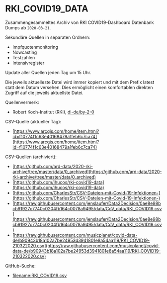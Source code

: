 # RKI_COVID19_DATA

Zusammengesammeltes Archiv von RKI COVID19-Dashboard Datenbank Dumps ab `2020-03-21`.

Sekundäre Quellen in separaten Ordnern:

- Impfquotenmonitoring
- Nowcasting
- Testzahlen
- Intensivregister 

Update aller Quellen jeden Tag um 15 Uhr.

Die jeweils aktuelleste Datei wird immer kopiert und mit dem Prefix latest statt dem Datum versehen. Dies ermöglicht einen komfortablen direkten Zugriff auf die jeweils aktuellste Datei.

Quellenvermerk: 
- Robert Koch-Institut (RKI), [dl-de/by-2-0](https://www.govdata.de/dl-de/by-2-0)

CSV-Quelle (aktueller Tag):
- [https://www.arcgis.com/home/item.html?id=f10774f1c63e40168479a1feb6c7ca74](https://www.arcgis.com/home/item.html?id=f10774f1c63e40168479a1feb6c7ca74)

CSV-Quellen (archiviert):
- [https://github.com/ard-data/2020-rki-archive/tree/master/data/0_archived](https://github.com/ard-data/2020-rki-archive/tree/master/data/0_archived)
- [https://github.com/ihucos/rki-covid19-data](https://github.com/ihucos/rki-covid19-data)
- [https://github.com/CharlesStr/CSV-Dateien-mit-Covid-19-Infektionen-](https://github.com/CharlesStr/CSV-Dateien-mit-Covid-19-Infektionen-)
- [https://raw.githubusercontent.com/jenslaufer/Data2Decision/0ae8e98bcb91927c7740c0204fb164c0078a9495/data/CoV_data/RKI_COVID19.csv](https://raw.githubusercontent.com/jenslaufer/Data2Decision/0ae8e98bcb91927c7740c0204fb164c0078a9495/data/CoV_data/RKI_COVID19.csv)
- [https://raw.githubusercontent.com/musicplanet/covid-data-de/b90943b18a102a7be24953d3941801e8a54aa119/RKI_COVID19-210322020.csv](https://raw.githubusercontent.com/musicplanet/covid-data-de/b90943b18a102a7be24953d3941801e8a54aa119/RKI_COVID19-210322020.csv)

GitHub-Suche:
- [filename:RKI_COVID19.csv](https://github.com/search?p=5&q=filename%3ARKI_COVID19.csv&type=Code)

